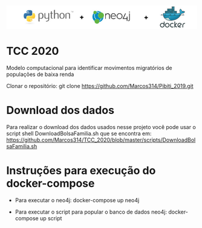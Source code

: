 ![](https://github.com/Marcos314/Pibiti_2019/blob/master/banner%20tcc.jpg)
# TCC 2020
Modelo computacional para identificar movimentos migratórios de populações de baixa renda

Clonar o repositório: git clone https://github.com/Marcos314/Pibiti_2019.git

# Download dos dados
Para realizar o download dos dados usados nesse projeto você pode usar o script shell DownloadBolsaFamilia.sh que se encontra em: https://github.com/Marcos314/TCC_2020/blob/master/scripts/DownloadBolsaFamilia.sh

# Instruções para execução do docker-compose

- Para executar o neo4j:
  docker-compose up neo4j

- Para executar o script para popular o banco de dados neo4j: 
  docker-compose up script

